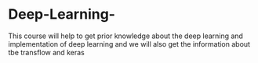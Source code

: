 # Deep-Learning-
This course will help to get prior knowledge about the deep learning and implementation of deep learning and we will also get the information about tbe transflow and keras
